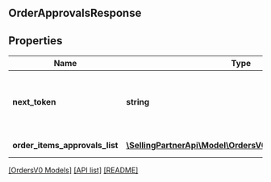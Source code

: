 ## OrderApprovalsResponse

## Properties

Name | Type | Description | Notes
------------ | ------------- | ------------- | -------------
**next_token** | **string** | When present and not empty, pass this string token in the next request to return the next response page. | [optional]
**order_items_approvals_list** | [**\SellingPartnerApi\Model\OrdersV0\OrderItemApprovals[]**](OrderItemApprovals.md) | List of OrderItemApprovals. |

[[OrdersV0 Models]](../) [[API list]](../../Api) [[README]](../../../README.md)
